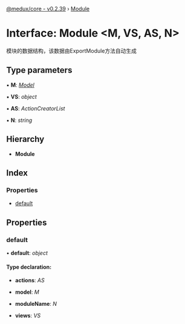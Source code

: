 [@medux/core - v0.2.39](../README.md) › [Module](module.md)

# Interface: Module <**M, VS, AS, N**>

模块的数据结构，该数据由ExportModule方法自动生成

## Type parameters

▪ **M**: *[Model](model.md)*

▪ **VS**: *object*

▪ **AS**: *ActionCreatorList*

▪ **N**: *string*

## Hierarchy

* **Module**

## Index

### Properties

* [default](module.md#default)

## Properties

###  default

• **default**: *object*

#### Type declaration:

* **actions**: *AS*

* **model**: *M*

* **moduleName**: *N*

* **views**: *VS*
